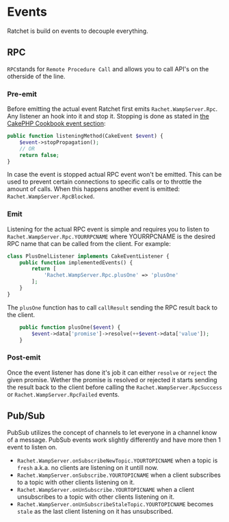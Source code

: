 Events
======

Ratchet is build on events to decouple everything. 

## RPC ##

`RPC`stands for `Remote Procedure Call` and allows you to call API's on the otherside of the line.

### Pre-emit ###

Before emitting the actual event Ratchet first emits `Rachet.WampServer.Rpc`. Any listener an hook into it and stop it. Stopping is done as stated in [the CakePHP Cookbook event section](http://book.cakephp.org/2.0/en/core-libraries/events.html#stopping-events):

```php
public function listeningMethod(CakeEvent $event) {
    $event->stopPropagation();
    // OR 
    return false;
}
```

In case the event is stopped actual RPC event won't be emitted. This can be used to prevent certain connections to specific calls or to throttle  the amount of calls. When this happens another event is emitted: `Rachet.WampServer.RpcBlocked`.

### Emit ###

Listening for the actual RPC event is simple and requires you to listen to `Rachet.WampServer.Rpc.YOURRPCNAME` where YOURRPCNAME is the desired RPC name that can be called from the client. For example:

```php
class PlusOnelListener implements CakeEventListener {
    public function implementedEvents() {
        return [
            'Rachet.WampServer.Rpc.plusOne' => 'plusOne'
        ];
    }
}
```

The `plusOne` function has to call `callResult` sending the RPC result back to the client.

```php
	public function plusOne($event) {
		$event->data['promise']->resolve(++$event->data['value']);
	}
```

### Post-emit ###

Once the event listener has done it's job it can either `resolve` or `reject` the given promise. Wether the promise is resolved or rejected it starts sending the result back to the client before calling the `Rachet.WampServer.RpcSuccess` or `Rachet.WampServer.RpcFailed` events.

## Pub/Sub ##

PubSub utilizes the concept of channels to let everyone in a channel know of a message. PubSub events work slightly differently and have more then 1 event to listen on.

- `Rachet.WampServer.onSubscribeNewTopic.YOURTOPICNAME` when a topic is `fresh` a.k.a. no clients are listening on it untill now.
- `Rachet.WampServer.onSubscribe.YOURTOPICNAME` when a client subscribes to a topic with other clients listening on it.
- `Rachet.WampServer.onUnSubscribe.YOURTOPICNAME` when a client unsubscribes to a topic with other clients listening on it.
- `Rachet.WampServer.onUnSubscribeStaleTopic.YOURTOPICNAME` becomes `stale` as the last client listening on it has unsubscribed.


